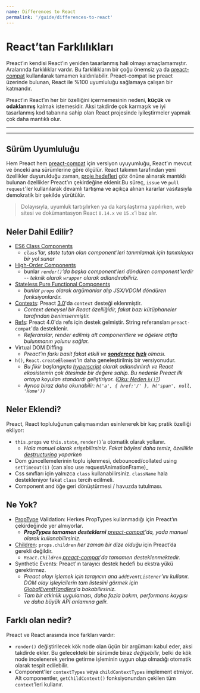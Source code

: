 ```yaml
---
name: Differences to React
permalink: '/guide/differences-to-react'
---
```


# React’tan Farklılıkları

Preact’ın kendisi React’ın yeniden tasarlanmış hali olmayı amaçlamamıştır. Aralarında farklılıklar vardır. Bu farklılıkların bir çoğu önemsiz ya da [preact-compat] kullanılarak tamamen kaldırılabilir. Preact-compat ise preact üzerinde bulunan, React ile %100 uyumluluğu sağlamaya çalışan bir katmandır.

Preact’ın React’ın her bir özelliğini içermemesinin nedeni, **küçük** ve **odaklanmış** kalmak istemesidir. Aksi takdirde çok karmaşık ve iyi tasarlanmış kod tabanına sahip olan React projesinde iyileştirmeler yapmak çok daha mantıklı olur.

---

<toc></toc>

---

## Sürüm Uyumluluğu

Hem Preact hem [preact-compat] için versiyon uyuyumluğu, React’ın mevcut ve önceki ana sürümlerine göre ölçülür. React takımın tarafından yeni özellikler duyurulduğu zaman, [proje hedefleri] göz önüne alınarak mantıklı bulunan özellikler Preact’ın çekirdeğine eklenir.Bu süreç, `issue` ve `pull request`'ler kullanılarak devamlı tartışma ve açıkça alınan kararlar vasıtasıyla demokratik bir şekilde yürütülür.

> Dolayısıyla, uyumluk tartışılırken ya da karşılaştırma yapılırken, web sitesi ve dokümantasyon React `0.14.x` ve `15.x`‘i baz alır.

## Neler Dahil Edilir?

*   [ES6 Class Components]
    *   _`class`'lar, state tutan olan component'leri tanımlamak için tanımlayıcı bir yol sunar_
*   [High-Order Components]
    *   bunlar _`render()`’da başka component'leri döndüren component'lerdir -- teknik olarak `wrapper` olarak adlandırabiliriz._
*   [Stateless Pure Functional Components]
    *   _bunlar `props` olarak argümanlar alıp JSX/VDOM döndüren fonksiyonlardır._
*   [Contexts]: Preact [3.0]'da `context` desteği eklenmiştir.
    *   _Context deneysel bir React özelliğidir, fakat bazı kütüphaneler tarafından benimsenmiştir._
*   [Refs]: Preact 4.0'da refs için destek gelmiştir. String referansları `preact-compat`'da desteklenir.
    *   _Referanslar, render edilmiş alt componentlere ve öğelere atıfta bulunmanın yolunu sağlar._
*   Virtual DOM Diffing
    *   _Preact’ın farkı basit fakat etkili ve **[sonderece](http://developit.github.io/js-repaint-perfs/) [hızlı](https://localvoid.github.io/uibench/)** olması._
*   `h()`, `React.createElement`’in daha geneleştirilmiş bir versiyonudur.
    *   _Bu fikir başlangıçta [hyperscript] olarak adlandırılırdı ve React ekosistemin çok ötesinde bir değere sahip. Bu nedenle Preact ilk ortaya koyulan standardı geliştiriyor. ([Oku: Neden `h()`?](http://jasonformat.com/wtf-is-jsx))_
    *   _Ayrıca biraz daha okunabilir: `h('a', { href:'/' }, h('span', null, 'Home'))`_

## Neler Eklendi?

Preact, React topluluğunun çalışmasından esinlenerek bir kaç pratik özelliği ekliyor:

*   `this.props` ve `this.state`, `render()`'a otomatik olarak yollanır.
    *   _Hala manuel olarak erişebilirsiniz. Fakat böylesi daha temiz, özellikle [destructuring] yaparken_
*   Dom güncellemelerinin toplu işlenmesi, debounced/collated using `setTimeout(1)` (can also use requestAnimationFrame)\_
*   Css sınıfları için yalnızca `class` kullanabilirsiniz. `className` hala destekleniyor fakat `class` tercih edilmeli.
*   Component and öğe geri dönüştürmesi / havuzda tutulması.

## Ne Yok?

*   [PropType] Validation: Herkes PropTypes kullanmadığı için Preact’ın çekirdeğinde yer almıyorlar.
    *   _**PropTypes tamamen desteklerni** [preact-compat]'da, yada manuel olarak kullanabilirsiniz._
*   [Children]: `props.children` _her zaman bir dize olduğu_ için Preact’da gerekli değildir.
    *   _`React.Children` [preact-compat]'da tamamen desteklenmektedir._
*   Synthetic Events: Preact'ın tarayıcı destek hedefi bu ekstra yükü gerektirmez.
    *   _Preact olayı işlemek için tarayıcın ana `addEventListener`’ını kullanır. DOM olay işleyicilerin tam listesini görmek için [GlobalEventHandlers]’a bakabilirsiniz._
    *   _Tam bir etkinlik uygulaması, daha fazla bakım, performans kaygısı ve daha büyük API anlamına gelir._

## Farklı olan nedir?

Preact ve React arasında ince farkları vardır:

*   `render()` değiştirilecek kök node olan üçün bir argümanı kabul eder, aksi takdirde ekler. Bu gelecekteki bir sürümde biraz _değişebilir_, belki de kök node incelenerek yerine getirme işleminin uygun olup olmadığı otomatik olarak tespit edilebilir.
*   Component'ler `contextTypes` veya `childContextTypes` implement etmiyor. Alt componentler, `getChildContext()` fonksiyonundan çekilen tüm `context`’leri kullanır.

[Proje Hedefleri]: /about/project-goals
[hyperscript]: https://github.com/dominictarr/hyperscript
[3.0]: https://github.com/developit/preact/milestones/3.0
[4.0]: https://github.com/developit/preact/milestones/4.0
[preact-compat]: https://github.com/developit/preact-compat
[PropType]: https://github.com/developit/proptypes
[Contexts]: https://facebook.github.io/react/docs/context.html
[Refs]: https://facebook.github.io/react/docs/more-about-refs.html
[Children]: https://facebook.github.io/react/docs/top-level-api.html#reactchildren
[GlobalEventHandlers]: https://developer.mozilla.org/en-US/docs/Web/API/GlobalEventHandlers
[ES6 Class Components]: https://facebook.github.io/react/docs/reusable-components.html#es6-classes
[High-Order Components]: https://medium.com/@dan_abramov/mixins-are-dead-long-live-higher-order-components-94a0d2f9e750
[Stateless Pure Functional Components]: https://facebook.github.io/react/docs/reusable-components.html#stateless-functions
[destructuring]: http://www.2ality.com/2015/01/es6-destructuring.html
[Linked State]: /guide/linked-state


